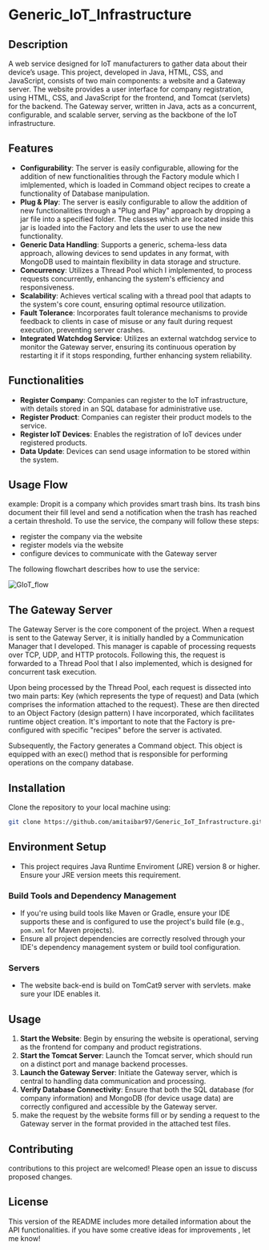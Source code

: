 # Generic_IoT_Infrastructure

## Description
A web service designed for IoT manufacturers to gather data about their device’s usage. This project, developed in Java, HTML, CSS, and JavaScript, consists of two main components: a website and a Gateway server. The website provides a user interface for company registration, using HTML, CSS, and JavaScript for the frontend, and Tomcat (servlets) for the backend. The Gateway server, written in Java, acts as a concurrent, configurable, and scalable server, serving as the backbone of the IoT infrastructure.

## Features
- **Configurability**: The server is easily configurable, allowing for the addition of new functionalities through the Factory module which I imlplemented, which is loaded in Command object recipes to create a functionality of Database manipulation.
- **Plug & Play**: The server is easily configurable to allow the addition of new functionalities through a "Plug and Play" approach by dropping a jar file into a specified folder. The classes which are located inside this jar is loaded into the Factory and lets the user to use the new functionality.
- **Generic Data Handling**: Supports a generic, schema-less data approach, allowing devices to send updates in any format, with MongoDB used to maintain flexibility in data storage and structure.
- **Concurrency**: Utilizes a Thread Pool which I imlplemented, to process requests concurrently, enhancing the system's efficiency and responsiveness.
- **Scalability**: Achieves vertical scaling with a thread pool that adapts to the system's core count, ensuring optimal resource utilization.
- **Fault Tolerance**: Incorporates fault tolerance mechanisms to provide feedback to clients in case of misuse or any fault during request execution, preventing server crashes.
- **Integrated Watchdog Service**: Utilizes an external watchdog service to monitor the Gateway server, ensuring its continuous operation by restarting it if it stops responding, further enhancing system reliability.

## Functionalities
- **Register Company**: Companies can register to the IoT infrastructure, with details stored in an SQL database for administrative use.
- **Register Product**: Companies can register their product models to the service.
- **Register IoT Devices**: Enables the registration of IoT devices under registered products.
- **Data Update**: Devices can send usage information to be stored within the system.

## Usage Flow
example:
Dropit is a company which provides smart trash bins. Its trash bins document their fill level and send a notification when the trash has reached a certain threshold. To use the service, the company will follow these steps:

- register the company via the website
- register models via the website
- configure devices to communicate with the Gateway server 

The following flowchart describes how to use the service:

![GIoT_flow](https://github.com/amitaibar97/Generic_IoT_Infrastructure/assets/89575092/c6640299-229e-43af-a8d8-56f40e630f68)

## The Gateway Server
The Gateway Server is the core component of the project. When a request is sent to the Gateway Server, it is initially handled by a Communication Manager that I developed. This manager is capable of processing requests over TCP, UDP, and HTTP protocols. Following this, the request is forwarded to a Thread Pool that I also implemented, which is designed for concurrent task execution.

Upon being processed by the Thread Pool, each request is dissected into two main parts: Key (which represents the type of request) and Data (which comprises the information attached to the request). These are then directed to an Object Factory (design pattern) I have incorporated, which facilitates runtime object creation. It's important to note that the Factory is pre-configured with specific "recipes" before the server is activated.

Subsequently, the Factory generates a Command object. This object is equipped with an exec() method that is responsible for performing operations on the company database.

## Installation
Clone the repository to your local machine using:
```bash
git clone https://github.com/amitaibar97/Generic_IoT_Infrastructure.git
```
## Environment Setup
- This project requires Java Runtime Enviroment (JRE) version 8 or higher. Ensure your JRE version meets this requirement.

### Build Tools and Dependency Management
- If you're using build tools like Maven or Gradle, ensure your IDE supports these and is configured to use the project's build file (e.g., `pom.xml` for Maven projects).
- Ensure all project dependencies are correctly resolved through your IDE's dependency management system or build tool configuration.

### Servers
- The website back-end is build on TomCat9 server with servlets. make sure your IDE enables it.

## Usage
1. **Start the Website**: Begin by ensuring the website is operational, serving as the frontend for company and product registrations.
2. **Start the Tomcat Server**: Launch the Tomcat server, which should run on a distinct port and manage backend processes.
3. **Launch the Gateway Server**: Initiate the Gateway server, which is central to handling data communication and processing.
4. **Verify Database Connectivity**: Ensure that both the SQL database (for company information) and MongoDB (for device usage data) are correctly configured and accessible by the Gateway server.
5. make the request by the website forms fill or by sending a request to the Gateway server in the format provided in the attached test files.






## Contributing
contributions to this project are welcomed! Please open an issue to discuss proposed changes.

## License
This version of the README includes more detailed information about the API functionalities. if you have some creative ideas for improvements , let me know!


